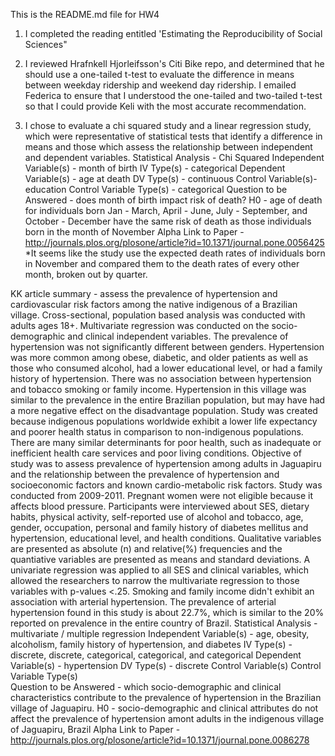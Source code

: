 This is the README.md file for HW4

1. I completed the reading entitled 'Estimating the Reproducibility of Social Sciences"

2. I reviewed Hrafnkell Hjorleifsson's Citi Bike repo, and determined that he should use a one-tailed t-test to evaluate 
the difference in means between weekday ridership and weekend day ridership. I emailed Federica to ensure that I understood
the one-tailed and two-tailed t-test so that I could provide Keli with the most accurate recommendation.

3. I chose to evaluate a chi squared study and a linear regression study, which were representative of statistical tests
that identify a difference in means and those which assess the relationship between independent and dependent variables. 
Statistical Analysis - Chi Squared
Independent Variable(s)	- month of birth
IV Type(s) - categorical
Dependent Variable(s)	- age at death
DV Type(s) - continuous
Control Variable(s)- education
Control Variable Type(s) - categorical
Question to be Answered	- does month of birth impact risk of death?
H0 - age of death for individuals born Jan - March, April - June, July - September, and October - December have the same
risk of death as those individuals born in the month of November
Alpha	Link to Paper - http://journals.plos.org/plosone/article?id=10.1371/journal.pone.0056425
*It seems like the study use the expected death rates of individuals born in November and compared them to the death rates
of every other month, broken out by quarter. 

KK article summary - assess the prevalence of hypertension and cardiovascular risk factors among the native indigenous of
a Brazilian village. Cross-sectional, population based analysis was conducted with adults ages 18+. Multivariate regression
was conducted on the socio-demographic and clinical independent variables. The prevalence of hypertension was not significantly
different between genders. Hypertension was more common among obese, diabetic, and older patients as well as those who 
consumed alcohol, had a lower educational level, or had a family history of hypertension. There was no association between
hypertension and tobacco smoking or family income. Hypertension in this village was similar to the prevalence in the 
entire Brazilian population, but may have had a more negative effect on the disadvantage population. Study was created because
indigenous populations worldwide exhibit a lower life expectancy and poorer health status in comparison to non-indigenous
populations. There are many similar determinants for poor health, such as inadequate or inefficient health care services and
poor living conditions. Objective of study was to assess prevalence of hypertension among adults in Jaguapiru and the
relationship between the prevalence of hypertension and socioeconomic factors and known cardio-metabolic risk factors. Study
was conducted from 2009-2011. Pregnant women were not eligible because it affects blood pressure. Participants were 
interviewed about SES, dietary habits, physical activity, self-reported use of alcohol and tobacco, age, gender, 
occupation, personal and family history of diabetes mellitus and hypertension, educational level, and health conditions.
Qualitative variables are presented as absolute (n) and relative(%) frequencies and the quantiative variables are presented
as means and standard deviations. A univariate regression was applied to all SES and clinical variables, which allowed the
researchers to narrow the multivariate regression to those variables with p-values <.25. Smoking and family income didn't
exhibit an association with arterial hypertension. The prevalence of arterial hypertension found in this study is about 22.7%,
which is similar to the 20% reported on prevalence in the entire country of Brazil. 
Statistical Analysis - multivariate / multiple regression
Independent Variable(s)	- age, obesity, alcoholism, family history of hypertension, and diabetes
IV Type(s) - discrete, discrete, categorical, categorical, and categorical
Dependent Variable(s)	- hypertension
DV Type(s) - discrete
Control Variable(s)
Control Variable Type(s)	
Question to be Answered	- which socio-demographic and clinical characteristics contribute to the prevalence of hypertension
in the Brazilian village of Jaguapiru.
H0	- socio-demographic and clinical attributes do not affect the prevalence of hypertension amont adults in the indigenous
village of Jaguapiru, Brazil
Alpha	Link to Paper - http://journals.plos.org/plosone/article?id=10.1371/journal.pone.0086278
